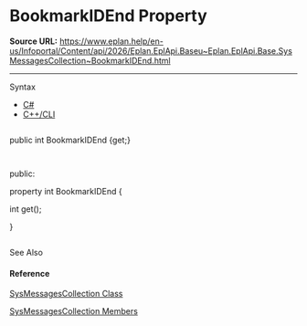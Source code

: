 # BookmarkIDEnd Property

**Source URL:** https://www.eplan.help/en-us/Infoportal/Content/api/2026/Eplan.EplApi.Baseu~Eplan.EplApi.Base.SysMessagesCollection~BookmarkIDEnd.html

---

Syntax

- [C#](#i-syntax-CS)
- [C++/CLI](#i-syntax-CPP2005)

```
```
public int BookmarkIDEnd {get;}
```
```

```
```
public:
property int BookmarkIDEnd {
   int get();
}
```
```



See Also

#### Reference

[SysMessagesCollection Class](Eplan.EplApi.Baseu~Eplan.EplApi.Base.SysMessagesCollection.html)
  
[SysMessagesCollection Members](Eplan.EplApi.Baseu~Eplan.EplApi.Base.SysMessagesCollection_members.html)